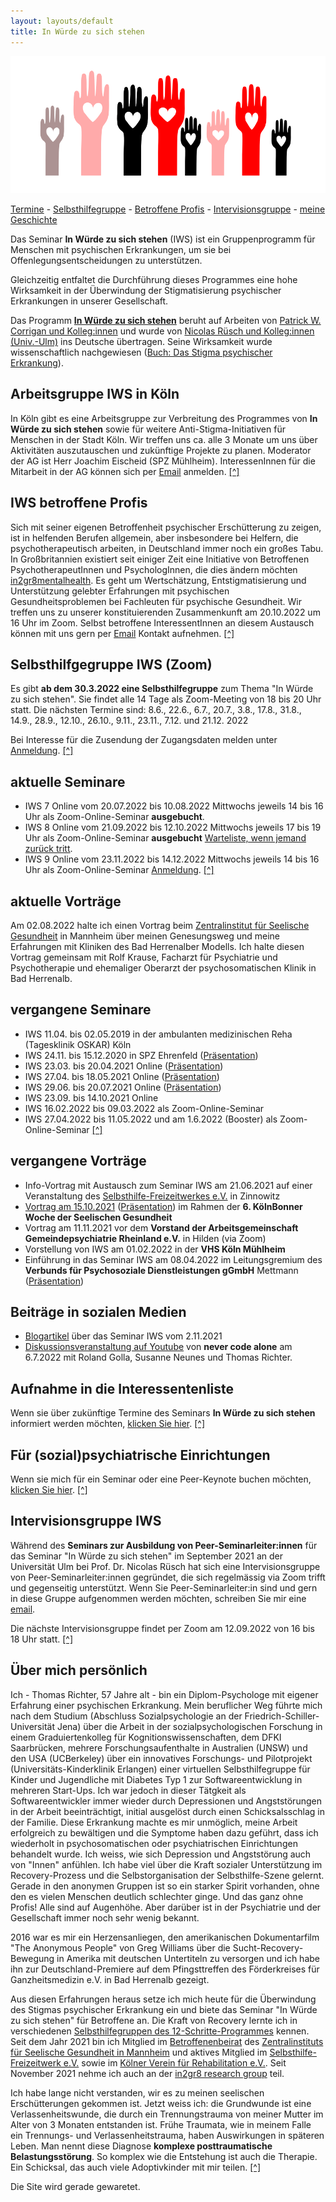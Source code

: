 ```yaml
---
layout: layouts/default
title: In Würde zu sich stehen
---
```

![logo](/assets/images/logo-iws.png)

[Termine](#termine) - [Selbsthilfegruppe](#shg) - [Betroffene Profis](#profis) - [Intervisionsgruppe](#intervision) - [meine Geschichte](#bio)

Das Seminar __In Würde zu sich stehen__ (IWS) ist ein Gruppenprogramm für Menschen mit psychischen Erkrankungen, um sie bei Offenlegungsentscheidungen zu unterstützen.

Gleichzeitig entfaltet die Durchführung dieses Programmes eine hohe Wirksamkeit in der Überwindung
der Stigmatisierung psychischer Erkrankungen in unserer Gesellschaft.

Das Programm [__In Würde zu sich stehen__](https://www.uni-ulm.de/med/iws/) beruht auf Arbeiten von [Patrick W. Corrigan und Kolleg:innen](https://www.amazon.de/Coming-Proud-Stigma-Mental-Illness/dp/0578158566) und wurde von 
[Nicolas Rüsch  und Kolleg:innen (Univ.-Ulm)](https://www.uniklinik-ulm.de/psychiatrie-und-psychotherapie-ii/unser-team/nicolas-ruesch.html)
ins Deutsche übertragen. Seine Wirksamkeit wurde wissenschaftlich
nachgewiesen ([Buch: Das Stigma psychischer Erkrankung](https://www.amazon.de/Das-Stigma-psychischer-Erkrankung-Diskriminierung/dp/3437235206/)).

## Arbeitsgruppe IWS in Köln

In Köln gibt es eine Arbeitsgruppe zur Verbreitung des Programmes von __In Würde zu sich stehen__ sowie für weitere Anti-Stigma-Initiativen für Menschen in der Stadt Köln. Wir treffen uns ca. alle 3 Monate um uns über Aktivitäten auszutauschen und zukünftige Projekte zu planen. Moderator der AG ist Herr Joachim Eischeid (SPZ Mühlheim). InteressenInnen für die Mitarbeit in der AG können sich per [Email](mailto:info@inwuerde.de?subject=IWS_AG_Koeln) anmelden. [[^]](#top)

## <a id="profis"></a>IWS betroffene Profis

Sich mit seiner eigenen Betroffenheit psychischer Erschütterung zu zeigen, ist in helfenden Berufen allgemein, aber insbesondere bei Helfern, die psychotherapeutisch arbeiten, in Deutschland immer noch ein großes Tabu. In Großbritannien existiert seit einiger Zeit eine Initiative von Betroffenen PsychotherapeutInnen und PsychologInnen, die dies ändern möchten [in2gr8mentalhealth](https://www.in2gr8mentalhealth.com). Es geht um Wertschätzung, Entstigmatisierung und Unterstützung gelebter Erfahrungen mit psychischen Gesundheitsproblemen bei Fachleuten für psychische Gesundheit.
Wir treffen uns zu unserer konstituierenden Zusammenkunft am 20.10.2022 um 16 Uhr im Zoom. Selbst betroffene InteressentInnen an diesem Austausch können mit uns gern per [Email](mailto:info@inwuerde.de?subject=IWS_betroffene_Profis) Kontakt aufnehmen. [[^]](#top)

## <a id="shg"></a>Selbsthilfgegruppe IWS (Zoom)

Es gibt __ab dem 30.3.2022 eine Selbsthilfegruppe__ zum Thema "In Würde zu sich stehen".
Sie findet alle 14 Tage als Zoom-Meeting von 18 bis 20 Uhr statt. 
Die nächsten Termine sind: 8.6., 22.6., 6.7., 20.7., 3.8., 17.8., 31.8., 14.9., 28.9.,
12.10., 26.10., 9.11., 23.11., 7.12. und 21.12. 2022

Bei Interesse für die Zusendung der Zugangsdaten melden unter [Anmeldung](mailto:info@inwuerde.de?subject=IWS_SHG). [[^]](#top)

## <a id="termine"></a>aktuelle Seminare

- IWS 7 Online vom 20.07.2022 bis 10.08.2022 Mittwochs jeweils 14 bis 16 Uhr als Zoom-Online-Seminar __ausgebucht__.
- IWS 8 Online vom 21.09.2022 bis 12.10.2022 Mittwochs jeweils 17 bis 19 Uhr als Zoom-Online-Seminar __ausgebucht__ [Warteliste, wenn jemand zurück tritt](mailto:info@inwuerde.de?subject=WartelisteIWS_8).
- IWS 9 Online vom 23.11.2022 bis 14.12.2022  Mittwochs jeweils 14 bis 16 Uhr als Zoom-Online-Seminar [Anmeldung](mailto:info@inwuerde.de?subject=AnmeldungIWS_9).
[[^]](#top)

## aktuelle Vorträge

Am 02.08.2022 halte ich einen Vortrag beim [Zentralinstitut für Seelische Gesundheit](https://www.zi-mannheim.de/) in Mannheim über meinen Genesungsweg und meine Erfahrungen mit Kliniken des Bad Herrenalber Modells. Ich halte diesen Vortrag gemeinsam mit Rolf Krause, Facharzt für Psychiatrie und Psychotherapie und ehemaliger Oberarzt der psychosomatischen Klinik in Bad Herrenalb.

## vergangene Seminare

- IWS 11.04. bis 02.05.2019 in der ambulanten medizinischen Reha (Tagesklinik OSKAR) Köln
- IWS 24.11. bis 15.12.2020 in SPZ Ehrenfeld ([Präsentation](/assets/files/FolienIWS_SPZ20.pdf))
- IWS 23.03. bis 20.04.2021 Online ([Präsentation](/assets/files/FolienIWS_online.pdf))
- IWS 27.04. bis 18.05.2021 Online ([Präsentation](/assets/files/FolienIWS_online.pdf))
- IWS 29.06. bis 20.07.2021 Online ([Präsentation](/assets/files/FolienIWS_online.pdf))
- IWS 23.09. bis 14.10.2021 Online
- IWS 16.02.2022 bis 09.03.2022 als Zoom-Online-Seminar
- IWS 27.04.2022 bis 11.05.2022 und am 1.6.2022 (Booster) als Zoom-Online-Seminar
[[^]](#top)

## vergangene Vorträge

- Info-Vortrag mit Austausch zum Seminar IWS am 21.06.2021 auf einer Veranstaltung des [Selbsthilfe-Freizeitwerkes e.V.](https://www.selbsthilfe-freizeitwerk.de/) in Zinnowitz
- [Vortrag am 15.10.2021](https://seelische-gesundheit-koeln-bonn.de/events/in-wuerde-zu-sich-stehen-ein-programm-zum-training-der-offenlegungsentscheidung-bei-psychischer-erkrankung/
) ([Präsentation](https://www.canva.com/design/DAEsgzerZP8/aPkJLde6e_k2J2wDI8d-zg/view)) im Rahmen der __6. KölnBonner Woche der Seelischen Gesundheit__
- Vortrag am 11.11.2021 vor dem __Vorstand der Arbeitsgemeinschaft Gemeindepsychiatrie Rheinland e.V.__ in Hilden (via Zoom)
- Vorstellung von IWS am 01.02.2022 in der __VHS Köln Mühlheim__
- Einführung in das Seminar IWS am 08.04.2022 im Leitungsgremium des __Verbunds für Psychosoziale Dienstleistungen gGmbH__ Mettmann ([Präsentation](https://www.canva.com/design/DAE9SjDaopA/p2XjPElLGdmuVhg5T_F7aA/view?utm_content=DAE9SjDaopA&utm_campaign=designshare&utm_medium=link&utm_source=publishsharelink))

## Beiträge in sozialen Medien

- [Blogartikel](https://sternenruferin.de/in-wuerde-zu-sich-stehen-ein-seminar-und-eine-lebenseinstellung/) über das Seminar IWS vom 2.11.2021
- [Diskussionsveranstaltung auf Youtube](https://youtu.be/XpvQ7YD2kT4) von __never code alone__ am 6.7.2022 mit Roland Golla, Susanne Neunes und Thomas Richter.

## Aufnahme in die Interessentenliste

Wenn sie über zukünftige Termine des Seminars __In Würde zu sich stehen__ informiert werden möchten, [klicken Sie hier](mailto:info@inwuerde.de?subject=InteressentInIWS). [[^]](#top)

## Für (sozial)psychiatrische Einrichtungen

Wenn sie mich für ein Seminar oder eine Peer-Keynote buchen möchten, [klicken Sie hier](mailto:info@inwuerde.de?subject=AnfrageIWS). [[^]](#top)

## <a id="intervision"></a>Intervisionsgruppe IWS

Während des __Seminars zur Ausbildung von Peer-Seminarleiter:innen__ für das Seminar "In Würde zu sich stehen" im September 2021 an der Universität Ulm bei Prof. Dr. Nicolas Rüsch hat sich eine Intervisionsgruppe von Peer-Seminarleiter:innen gegründet, die sich regelmässig via Zoom trifft und gegenseitig unterstützt. Wenn Sie Peer-Seminarleiter:in sind und gern in diese Gruppe aufgenommen werden möchten, schreiben Sie mir eine [email](mailto:info@inwuerde.de?subject=Aufnahme_in_die_Intervisionsgruppe).

Die nächste Intervisionsgruppe findet per Zoom am 12.09.2022 von 16 bis 18 Uhr statt.
[[^]](#top)

## <a id="bio"></a>Über mich persönlich

Ich - Thomas Richter, 57 Jahre alt - bin ein Diplom-Psychologe  mit eigener Erfahrung einer psychischen Erkrankung. Mein beruflicher Weg führte mich nach dem Studium (Abschluss Sozialpsychologie an der Friedrich-Schiller-Universität Jena) über die Arbeit in der sozialpsychologischen Forschung in einem Graduiertenkolleg für Kognitionswissenschaften, dem DFKI Saarbrücken, mehrere Forschungsaufenthalte in Australien (UNSW) und den USA (UCBerkeley) über ein innovatives Forschungs- und Pilotprojekt (Universitäts-Kinderklinik Erlangen) einer virtuellen Selbsthilfegruppe für Kinder und Jugendliche mit Diabetes Typ 1 zur Softwareentwicklung in mehreren Start-Ups. Ich war jedoch in dieser Tätgkeit als Softwareentwickler immer wieder durch Depressionen und Angststörungen in der Arbeit beeinträchtigt, initial ausgelöst durch einen Schicksalsschlag in der Familie. Diese Erkrankung machte es mir unmöglich, meine Arbeit erfolgreich zu bewältigen und die Symptome haben dazu geführt, dass ich wiederholt in psychosomatischen oder psychiatrischen Einrichtungen behandelt wurde. Ich weiss, wie sich Depression und Angststörung auch von "Innen" anfühlen. Ich habe viel über die Kraft sozialer Unterstützung im Recovery-Prozess und die Selbstorganisation der Selbsthilfe-Szene gelernt. Gerade in den anonymen Gruppen ist so ein starker Spirit vorhanden, ohne den es vielen Menschen deutlich schlechter ginge. Und das ganz ohne Profis! Alle sind auf Augenhöhe. Aber darüber ist in der Psychiatrie und der Gesellschaft immer noch sehr wenig bekannt.

2016 war es mir ein Herzensanliegen, den amerikanischen Dokumentarfilm "The Anonymous People" von Greg Williams über die Sucht-Recovery-Bewegung in Amerika mit deutschen Untertiteln zu versorgen und ich habe ihn zur Deutschland-Premiere auf dem Pfingsttreffen des Förderkreises für Ganzheitsmedizin e.V. in Bad Herrenalb gezeigt.

Aus diesen Erfahrungen heraus setze ich mich heute für die Überwindung des Stigmas psychischer Erkrankung ein und biete das Seminar "In Würde zu sich stehen" für Betroffene an. Die Kraft von Recovery lernte ich in verschiedenen [Selbsthilfegruppen des 12-Schritte-Programmes](https://www.a-freizeiten.de/gruppen.html) kennen. Seit dem Jahr 2021 bin ich Mitglied im [Betroffenenbeirat](https://www.zi-mannheim.de/forschung/betroffenenbeirat.html) des [Zentralinstituts für Seelische Gesundheit in Mannheim](https://www.zi-mannheim.de/) und aktives Mitglied im [Selbsthilfe-Freizeitwerk e.V.](https://www.a-freizeiten.de) sowie im [Kölner Verein für Rehabilitation e.V.](https://koelnerverein.de). Seit November 2021 nehme ich auch an der [in2gr8 research group](https://www.in2gr8mentalhealth.com/post/gathering-around-research-on-lived-experience-in-the-regulated-mental-health-professions) teil.

Ich habe lange nicht verstanden, wir es zu meinen seelischen Erschütterungen gekommen ist. Jetzt weiss ich: die Grundwunde ist eine Verlassenheitswunde, die durch ein Trennungstrauma von meiner Mutter im Alter von 3 Monaten entstanden ist. Frühe Traumata, wie in meinem Falle ein Trennungs- und Verlassenheitstrauma, haben Auswirkungen in späteren Leben. Man nennt diese Diagnose __komplexe posttraumatische Belastungsstörung__. So komplex wie die Entstehung ist auch die Therapie. Ein Schicksal, das auch viele Adoptivkinder mit mir teilen. 
[[^]](#top)

Die Site wird gerade gewaretet.
